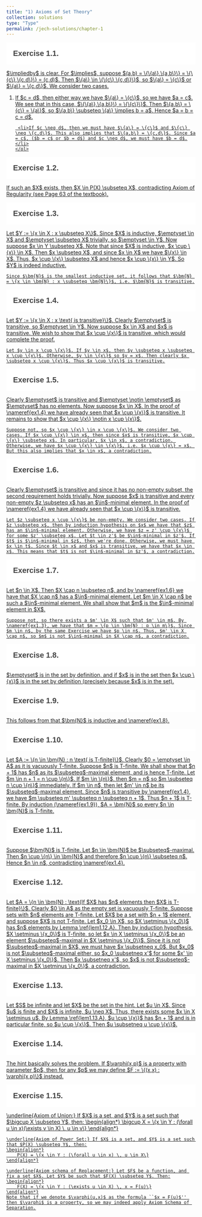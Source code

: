 ```yaml
---
title: "1) Axioms of Set Theory"
collection: solutions
type: "Type"
permalink: /jech-solutions/chapter-1
---
```


<head>
<meta name="viewport" content="width=device-width, initial-scale=1">
<style>
.accordion {
  background-color: white;
  color: #444;
  cursor: pointer;
  padding: 18px;
  width: 100%;
  border: none;
  text-align: left;
  outline: none;
  font-size: 20px;
  transition: 0.4s;
  font-weight: bold;
}

.active, .accordion:hover {
  background-color: #ccc; 
}

.accordion:after {
  content: '\002B';
  color: #777;
  font-weight: bold;
  float: right;
  margin-left: 5px;
}

.active:after {
  content: "\2212";
}

.panel {
  padding: 0 18px;
  display: none;
  background-color: #eee;
  overflow: hidden;
}
</style>
</head>
<body>

<button class="accordion">Exercise 1.1.</button>
<div class="panel">
<a name="ex1.1" class="accordion-toggle" data-toggle="collapse" href="#ex1.1">
  <p>
    $\impliedby$ is clear. For $\implies$, suppose $(a,b) = \{\{a\},\{a,b\}\} = \{\{c\},\{c,d\}\} = (c,d)$. Then $\{a\} \in \{\{c\},\{c,d\}\}$, so $\{a\} = \{c\}$ or $\{a\} = \{c,d\}$. We consider two cases.
    <ol>
     <li>If $c = d$, then either way we have $\{a\} = \{c\}$, so we have $a = c$. We see that in this case, $\{\{a\},\{a,b\}\} = \{\{c\}\}$. Then $\{a,b\} = \{c\} = \{a\}$, so $\{a,b\} \subseteq \{a\} \implies b = a$. Hence $a = b = c = d$.</li>
        
     <li>If $c \neq d$, then we must have $\{a\} = \{c\}$ and $\{c\} \neq \{c,d\}$. This also implies that $\{a,b\} = \{c,d\}$. Since $a = c$, ($b = c$ or $b = d$) and $c \neq d$, we must have $b = d$.</li>
    </ol>
  </p>
</div>

<button class="accordion">Exercise 1.2.</button>
<div class="panel">
  <p>
    If such an $X$ exists, then $X \in P(X) \subseteq X$, contradicting Axiom of Regularity (see Page 63 of the textbook).
  </p>
</div>

<button class="accordion">Exercise 1.3.</button>
<div class="panel">
  <p>
    Let $Y := \{x \in X : x \subseteq X\}$. Since $X$ is inductive, $\emptyset \in X$ and $\emptyset \subseteq X$ trivially, so $\emptyset \in Y$. Now suppose $x \in Y \subseteq X$. Note that since $X$ is inductive, $x \cup \{x\} \in X$. Then $x \subseteq X$, and since $x \in X$ we have $\{x\} \in X$. Thus, $x \cup \{x\} \subseteq X$ and hence $x \cup \{x\} \in Y$. So $Y$ is indeed inductive.
    
    Since $\bm{N}$ is the smallest inductive set, it follows that $\bm{N} = \{x \in \bm{N} : x \subseteq \bm{N}\}$, i.e. $\bm{N}$ is transitive.
  </p>
</div>

<button class="accordion">Exercise 1.4.</button>
<div class="panel">
  <p>
    Let $Y := \{x \in X : x \text{ is transitive}\}$. Clearly $\emptyset$ is transitive, so $\emptyset \in Y$. Now suppose $x \in X$ and $x$ is transitive. We wish to show that $x \cup \{x\}$ is transitive, which would complete the proof.
    
    Let $y \in x \cup \{x\}$. If $y \in x$, then $y \subseteq x \subseteq x \cup \{x\}$. Otherwise, $y \in \{x\}$ so $y = x$. Then clearly $x \subseteq x \cup \{x\}$. Thus $x \cup \{x\}$ is transitive.
  </p>
</div>

<button class="accordion">Exercise 1.5.</button>
<div class="panel">
  <p>
    Clearly $\emptyset$ is transitive and $\emptyset \notin \emptyset$ as $\emptyset$ has no elements. Now suppose $x \in X$. In the proof of \nameref{ex1.4} we have already seen that $x \cup \{x\}$ is transitive. It remains to show that $x \cup \{x\} \notin x \cup \{x\}$.
    
    Suppose not, so $x \cup \{x\} \in x \cup \{x\}$. We consider two cases. If $x \cup \{x\} \in x$, then since $x$ is transitive, $x \cup \{x\} \subseteq x$. In particular, $x \in x$, a contradiction. Otherwise, we have $x \cup \{x\} \in \{x\}$, i.e. $x \cup \{x\} = x$. But this also implies that $x \in x$, a contradiction.
  </p>
</div>

<button class="accordion">Exercise 1.6.</button>
<div class="panel">
  <p>
    Clearly $\emptyset$ is transitive and since it has no non-empty subset, the second requirement holds trivially. Now suppose $x$ is transitive and every non-empty $z \subseteq x$ has an $\in$-minimal element. In the proof of \nameref{ex1.4} we have already seen that $x \cup \{x\}$ is transitive. 
    
    Let $z \subseteq x \cup \{x\}$ be non-empty. We consider two cases. If $z \subseteq x$, then by induction hypothesis on $x$ we have that $z$ has an $\in$-minimal element. Otherwise, we have $z = z' \cup \{x\}$ for some $z' \subseteq x$. Let $t \in z'$ be $\in$-minimal in $z'$. If $t$ is $\in$-minimal in $z$, then we're done. Otherwise, we must have $x \in t$. Since $t \in x$ and $x$ is transitive, we have that $x \in x$. This means that $t$ is not $\in$-minimal in $z'$, a contradiction.
  </p>
</div>

<button class="accordion">Exercise 1.7.</button>
<div class="panel">
  <p>
    Let $n \in X$. Then $X \cap n \subseteq n$, and by \nameref{ex1.6} we have that $X \cap n$ has a $\in$-minimal element. Let $m \in X \cap n$ be such a $\in$-minimal element. We shall show that $m$ is the $\in$-minimal element in $X$.
    
    Suppose not, so there exists a $m' \in X$ such that $m' \in m$. By \nameref{ex1.3}, we have that $m = \{p \in \bm{N} : p \in m\}$. Since $m \in n$, by the same Exercise we have $p \in n$. Thus, $m' \in X \cap n$, so $m$ is not $\in$-minimal in $X \cap n$, a contradiction.
  </p>
</div>

<button class="accordion">Exercise 1.8.</button>
<div class="panel">
  <p>
    $\emptyset$ is in the set by definition, and if $x$ is in the set then $x \cup \{x\}$ is in the set by definition (precisely because $x$ is in the set).
  </p>
</div>

<button class="accordion">Exercise 1.9.</button>
<div class="panel">
  <p>
    This follows from that $\bm{N}$ is inductive and \nameref{ex1.8}. 
  </p>
</div>

<button class="accordion">Exercise 1.10.</button>
<div class="panel">
  <p>
    Let $A := \{n \in \bm{N} : n \text{ is T-finite}\}$. Clearly $0 = \emptyset \in A$ as it is vacuously T-finite. Suppose $n$ is T-finite. We shall show that $n + 1$ has $n$ as its $\subseteq$-maximal element, and is hence T-finite. Let $m \in n + 1 = n \cup \{n\}$. If $m \in \{n\}$, then $m = n$ so $m \subseteq n \cup \{n\}$ immediately. If $m \in n$, then let $m' \in n$ be its $\subseteq$-maximal element. Since $n$ is transitive by \nameref{ex1.4}, we have $m \subseteq m' \subseteq n \subseteq n + 1$. Thus $n + 1$ is T-finite. By induction (\nameref{ex1.9}), $A = \bm{N}$ so every $n \in \bm{N}$ is T-finite.
  </p>
</div>

<button class="accordion">Exercise 1.11.</button>
<div class="panel">
  <p>
    Suppose $\bm{N}$ is T-finite. Let $n \in \bm{N}$ be $\subseteq$-maximal. Then $n \cup \{n\} \in \bm{N}$ and therefore $n \cup \{n\} \subseteq n$. Hence $n \in n$, contradicting \nameref{ex1.4}.
  </p>
</div>

<button class="accordion">Exercise 1.12.</button>
<div class="panel">
  <p>
    Let $A = \{n \in \bm{N} : \text{If $X$ has $n$ elements then $X$ is T-finite}\}$. Clearly $0 \in A$ as the empty set is vacuously T-finite. Suppose sets with $n$ elements are T-finite.  Let $X$ be a set with $n + 1$ element, and suppose $X$ is not T-finite. Let $x_0 \in X$, so $X \setminus \{x_0\}$ has $n$ elements by Lemma \ref{lem1.12.A}. Then by induction hypothesis, $X \setminus \{x_0\}$ is T-finite, so let $x \in X \setminus \{x_0\}$ be an element $\subseteq$-maximal in $X \setminus \{x_0\}$. Since it is not $\subseteq$-maximal in $X$, we must have $x \subsetneq x_0$. But $x_0$ is not $\subseteq$-maximal either, so $x_0 \subsetneq x'$ for some $x' \in X \setminus \{x_0\}$. Then $x \subsetneq x'$, so $x$ is not $\subseteq$-maximal in $X \setminus \{x_0\}$, a contradiction.
  </p>
</div>

<button class="accordion">Exercise 1.13.</button>
<div class="panel">
  <p>
    Let $S$ be infinite and let $X$ be the set in the hint. Let $u \in X$. Since $u$ is finite and $X$ is infinite, $u \neq X$. Thus, there exists some $x \in X \setminus u$. By Lemma \ref{lem1.13.A}, $u \cup \{x\}$ has $n + 1$ and is in particular finite, so $u \cup \{x\}$. Then $u \subsetneq u \cup \{x\}$.
  </p>
</div>

<button class="accordion">Exercise 1.14.</button>
<div class="panel">
  <p>
    The hint basically solves the problem. If $\varphi(x,p)$ is a property with parameter $p$, then for any $p$ we may define $F := \{(x,x) : \varphi(x,p)\}$ instead.
  </p>
</div>

<button class="accordion">Exercise 1.15.</button>
<div class="panel">
  <p>
    \underline{Axiom of Union:} If $X$ is a set, and $Y$ is a set such that $\bigcup X \subseteq Y$, then:
    \begin{align*}
        \bigcup X = \{x \in Y : (\forall u \in x)(\exists v \in X) \, u \in v\}
    \end{align*}
    
    \underline{Axiom of Power Set:} If $X$ is a set, and $Y$ is a set such that $P(X) \subseteq Y$, then:
    \begin{align*}
        P(X) = \{x \in Y : (\forall u \in x) \, u \in X\}
    \end{align*}
    
    \underline{Axiom schema of Replacement:} Let $F$ be a function, and fix a set $X$. Let $Y$ be such that $F(X) \subseteq Y$. Then:
    \begin{align*}
        F(X) = \{x \in Y : (\exists u \in X) \, x = F(u)\}
    \end{align*}
    Note that if we denote $\varphi(u,x)$ as the formula ``$x = F(u)$'' then $\varphi$ is a property, so we may indeed apply Axiom Schema of Separation.
  </p>
</div>

<script>
var acc = document.getElementsByClassName("accordion");
var i;

for (i = 0; i < acc.length; i++) {
  acc[i].addEventListener("click", function() {
    this.classList.toggle("active");
    var panel = this.nextElementSibling;
    if (panel.style.display === "block") {
      panel.style.display = "none";
    } else {
      panel.style.display = "block";
    }
  });	
}
</script>

</body>